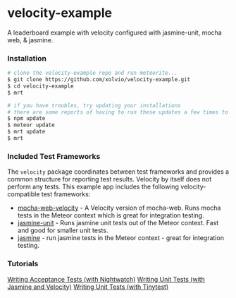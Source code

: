 velocity-example
================

A leaderboard example with velocity configured with jasmine-unit, mocha web, &amp; jasmine.


### Installation

```sh
# clone the velocity-example repo and run meteorite...
$ git clone https://github.com/xolvio/velocity-example.git
$ cd velocity-example
$ mrt

# if you have troubles, try updating your installations
# there are some reports of having to run these updates a few times to get everything updated
$ npm update
$ meteor update
$ mrt update
$ mrt

```


### Included Test Frameworks

The `velocity` package coordinates between test frameworks and provides a common structure for reporting test results.  Velocity by itself does not perform any tests.  This example app includes the following velocity-compatible test frameworks:

* [mocha-web-velocity](https://github.com/mad-eye/meteor-mocha-web) - A Velocity version of mocha-web.  Runs mocha tests in the Meteor context which is great for integration testing.
* [jasmine-unit](https://github.com/xolvio/jasmine-unit) - Runs jasmine unit tests out of the Meteor context.  Fast and good for smaller unit tests.
* [jasmine](https://github.com/Sanjo/meteor-jasmine) - run jasmine tests in the Meteor context - great for integration testing.



### Tutorials

[Writing Acceptance Tests (with Nightwatch)](https://github.com/awatson1978/meteor-cookbook/blob/master/cookbook/writing.acceptance.test.md)
[Writing Unit Tests (with Jasmine and Velocity)](https://github.com/awatson1978/meteor-cookbook/blob/master/cookbook/writing.unit.tests.with.jasmine.md)
[Writing Unit Tests (with Tinytest)](https://github.com/awatson1978/meteor-cookbook/blob/master/cookbook/writing.unit.tests.md)
